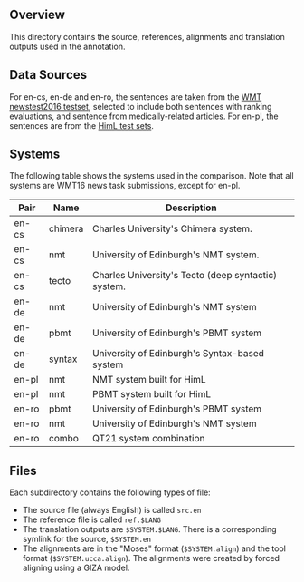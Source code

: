 ## Overview
This directory contains the source, references, alignments and translation outputs used in the annotation.

## Data Sources
For en-cs, en-de and en-ro, the sentences are taken from the [WMT newstest2016 testset](http://www.statmt.org/wmt16/translation-task.html), selected to include 
both sentences with ranking evaluations, and sentence from medically-related articles. For en-pl, the 
sentences are from the [HimL test sets](http://www.himl.eu/test-sets).

## Systems
The following table shows the systems used in the comparison. Note that all systems are WMT16 news task submissions, except for en-pl.

|Pair | Name | Description |
|-----|------|------------ |
| en-cs | chimera | Charles University's Chimera system.  |
| en-cs | nmt | University of Edinburgh's NMT system.  |
| en-cs | tecto | Charles University's Tecto (deep syntactic) system. |
| en-de | nmt | University of Edinburgh's NMT system |
| en-de | pbmt | University of Edinburgh's PBMT system |
| en-de | syntax | University of Edinburgh's Syntax-based system |
| en-pl | nmt | NMT system built for HimL |
| en-pl | nmt | PBMT system built for HimL |
| en-ro | pbmt | University of Edinburgh's PBMT system  |
| en-ro | nmt | University of Edinburgh's NMT system  |
| en-ro | combo | QT21 system combination  |


## Files
Each subdirectory contains the following types of file:
* The source file (always English) is called `src.en`
* The reference file is called `ref.$LANG`
* The translation outputs are `$SYSTEM.$LANG`. There is a corresponding symlink for the source, `$SYSTEM.en`
* The alignments are in the "Moses" format (`$SYSTEM.align`) and the tool format (`$SYSTEM.ucca.align`). The alignments were created by forced aligning using a GIZA model.


